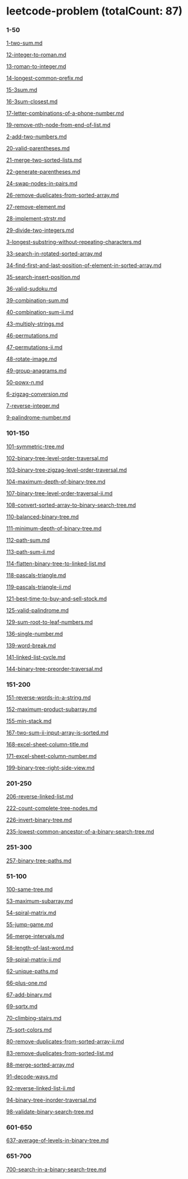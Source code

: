 # leetcode-problem (totalCount: 87)### 1-50[1-two-sum.md](https://github.com/wukong1995/leetcode-problem/blob/master/1-50/1-two-sum.md)[12-integer-to-roman.md](https://github.com/wukong1995/leetcode-problem/blob/master/1-50/12-integer-to-roman.md)[13-roman-to-integer.md](https://github.com/wukong1995/leetcode-problem/blob/master/1-50/13-roman-to-integer.md)[14-longest-common-prefix.md](https://github.com/wukong1995/leetcode-problem/blob/master/1-50/14-longest-common-prefix.md)[15-3sum.md](https://github.com/wukong1995/leetcode-problem/blob/master/1-50/15-3sum.md)[16-3sum-closest.md](https://github.com/wukong1995/leetcode-problem/blob/master/1-50/16-3sum-closest.md)[17-letter-combinations-of-a-phone-number.md](https://github.com/wukong1995/leetcode-problem/blob/master/1-50/17-letter-combinations-of-a-phone-number.md)[19-remove-nth-node-from-end-of-list.md](https://github.com/wukong1995/leetcode-problem/blob/master/1-50/19-remove-nth-node-from-end-of-list.md)[2-add-two-numbers.md](https://github.com/wukong1995/leetcode-problem/blob/master/1-50/2-add-two-numbers.md)[20-valid-parentheses.md](https://github.com/wukong1995/leetcode-problem/blob/master/1-50/20-valid-parentheses.md)[21-merge-two-sorted-lists.md](https://github.com/wukong1995/leetcode-problem/blob/master/1-50/21-merge-two-sorted-lists.md)[22-generate-parentheses.md](https://github.com/wukong1995/leetcode-problem/blob/master/1-50/22-generate-parentheses.md)[24-swap-nodes-in-pairs.md](https://github.com/wukong1995/leetcode-problem/blob/master/1-50/24-swap-nodes-in-pairs.md)[26-remove-duplicates-from-sorted-array.md](https://github.com/wukong1995/leetcode-problem/blob/master/1-50/26-remove-duplicates-from-sorted-array.md)[27-remove-element.md](https://github.com/wukong1995/leetcode-problem/blob/master/1-50/27-remove-element.md)[28-implement-strstr.md](https://github.com/wukong1995/leetcode-problem/blob/master/1-50/28-implement-strstr.md)[29-divide-two-integers.md](https://github.com/wukong1995/leetcode-problem/blob/master/1-50/29-divide-two-integers.md)[3-longest-substring-without-repeating-characters.md](https://github.com/wukong1995/leetcode-problem/blob/master/1-50/3-longest-substring-without-repeating-characters.md)[33-search-in-rotated-sorted-array.md](https://github.com/wukong1995/leetcode-problem/blob/master/1-50/33-search-in-rotated-sorted-array.md)[34-find-first-and-last-position-of-element-in-sorted-array.md](https://github.com/wukong1995/leetcode-problem/blob/master/1-50/34-find-first-and-last-position-of-element-in-sorted-array.md)[35-search-insert-position.md](https://github.com/wukong1995/leetcode-problem/blob/master/1-50/35-search-insert-position.md)[36-valid-sudoku.md](https://github.com/wukong1995/leetcode-problem/blob/master/1-50/36-valid-sudoku.md)[39-combination-sum.md](https://github.com/wukong1995/leetcode-problem/blob/master/1-50/39-combination-sum.md)[40-combination-sum-ii.md](https://github.com/wukong1995/leetcode-problem/blob/master/1-50/40-combination-sum-ii.md)[43-multiply-strings.md](https://github.com/wukong1995/leetcode-problem/blob/master/1-50/43-multiply-strings.md)[46-permutations.md](https://github.com/wukong1995/leetcode-problem/blob/master/1-50/46-permutations.md)[47-permutations-ii.md](https://github.com/wukong1995/leetcode-problem/blob/master/1-50/47-permutations-ii.md)[48-rotate-image.md](https://github.com/wukong1995/leetcode-problem/blob/master/1-50/48-rotate-image.md)[49-group-anagrams.md](https://github.com/wukong1995/leetcode-problem/blob/master/1-50/49-group-anagrams.md)[50-powx-n.md](https://github.com/wukong1995/leetcode-problem/blob/master/1-50/50-powx-n.md)[6-zigzag-conversion.md](https://github.com/wukong1995/leetcode-problem/blob/master/1-50/6-zigzag-conversion.md)[7-reverse-integer.md](https://github.com/wukong1995/leetcode-problem/blob/master/1-50/7-reverse-integer.md)[9-palindrome-number.md](https://github.com/wukong1995/leetcode-problem/blob/master/1-50/9-palindrome-number.md)### 101-150[101-symmetric-tree.md](https://github.com/wukong1995/leetcode-problem/blob/master/101-150/101-symmetric-tree.md)[102-binary-tree-level-order-traversal.md](https://github.com/wukong1995/leetcode-problem/blob/master/101-150/102-binary-tree-level-order-traversal.md)[103-binary-tree-zigzag-level-order-traversal.md](https://github.com/wukong1995/leetcode-problem/blob/master/101-150/103-binary-tree-zigzag-level-order-traversal.md)[104-maximum-depth-of-binary-tree.md](https://github.com/wukong1995/leetcode-problem/blob/master/101-150/104-maximum-depth-of-binary-tree.md)[107-binary-tree-level-order-traversal-ii.md](https://github.com/wukong1995/leetcode-problem/blob/master/101-150/107-binary-tree-level-order-traversal-ii.md)[108-convert-sorted-array-to-binary-search-tree.md](https://github.com/wukong1995/leetcode-problem/blob/master/101-150/108-convert-sorted-array-to-binary-search-tree.md)[110-balanced-binary-tree.md](https://github.com/wukong1995/leetcode-problem/blob/master/101-150/110-balanced-binary-tree.md)[111-minimum-depth-of-binary-tree.md](https://github.com/wukong1995/leetcode-problem/blob/master/101-150/111-minimum-depth-of-binary-tree.md)[112-path-sum.md](https://github.com/wukong1995/leetcode-problem/blob/master/101-150/112-path-sum.md)[113-path-sum-ii.md](https://github.com/wukong1995/leetcode-problem/blob/master/101-150/113-path-sum-ii.md)[114-flatten-binary-tree-to-linked-list.md](https://github.com/wukong1995/leetcode-problem/blob/master/101-150/114-flatten-binary-tree-to-linked-list.md)[118-pascals-triangle.md](https://github.com/wukong1995/leetcode-problem/blob/master/101-150/118-pascals-triangle.md)[119-pascals-triangle-ii.md](https://github.com/wukong1995/leetcode-problem/blob/master/101-150/119-pascals-triangle-ii.md)[121-best-time-to-buy-and-sell-stock.md](https://github.com/wukong1995/leetcode-problem/blob/master/101-150/121-best-time-to-buy-and-sell-stock.md)[125-valid-palindrome.md](https://github.com/wukong1995/leetcode-problem/blob/master/101-150/125-valid-palindrome.md)[129-sum-root-to-leaf-numbers.md](https://github.com/wukong1995/leetcode-problem/blob/master/101-150/129-sum-root-to-leaf-numbers.md)[136-single-number.md](https://github.com/wukong1995/leetcode-problem/blob/master/101-150/136-single-number.md)[139-word-break.md](https://github.com/wukong1995/leetcode-problem/blob/master/101-150/139-word-break.md)[141-linked-list-cycle.md](https://github.com/wukong1995/leetcode-problem/blob/master/101-150/141-linked-list-cycle.md)[144-binary-tree-preorder-traversal.md](https://github.com/wukong1995/leetcode-problem/blob/master/101-150/144-binary-tree-preorder-traversal.md)### 151-200[151-reverse-words-in-a-string.md](https://github.com/wukong1995/leetcode-problem/blob/master/151-200/151-reverse-words-in-a-string.md)[152-maximum-product-subarray.md](https://github.com/wukong1995/leetcode-problem/blob/master/151-200/152-maximum-product-subarray.md)[155-min-stack.md](https://github.com/wukong1995/leetcode-problem/blob/master/151-200/155-min-stack.md)[167-two-sum-ii-input-array-is-sorted.md](https://github.com/wukong1995/leetcode-problem/blob/master/151-200/167-two-sum-ii-input-array-is-sorted.md)[168-excel-sheet-column-title.md](https://github.com/wukong1995/leetcode-problem/blob/master/151-200/168-excel-sheet-column-title.md)[171-excel-sheet-column-number.md](https://github.com/wukong1995/leetcode-problem/blob/master/151-200/171-excel-sheet-column-number.md)[199-binary-tree-right-side-view.md](https://github.com/wukong1995/leetcode-problem/blob/master/151-200/199-binary-tree-right-side-view.md)### 201-250[206-reverse-linked-list.md](https://github.com/wukong1995/leetcode-problem/blob/master/201-250/206-reverse-linked-list.md)[222-count-complete-tree-nodes.md](https://github.com/wukong1995/leetcode-problem/blob/master/201-250/222-count-complete-tree-nodes.md)[226-invert-binary-tree.md](https://github.com/wukong1995/leetcode-problem/blob/master/201-250/226-invert-binary-tree.md)[235-lowest-common-ancestor-of-a-binary-search-tree.md](https://github.com/wukong1995/leetcode-problem/blob/master/201-250/235-lowest-common-ancestor-of-a-binary-search-tree.md)### 251-300[257-binary-tree-paths.md](https://github.com/wukong1995/leetcode-problem/blob/master/251-300/257-binary-tree-paths.md)### 51-100[100-same-tree.md](https://github.com/wukong1995/leetcode-problem/blob/master/51-100/100-same-tree.md)[53-maximum-subarray.md](https://github.com/wukong1995/leetcode-problem/blob/master/51-100/53-maximum-subarray.md)[54-spiral-matrix.md](https://github.com/wukong1995/leetcode-problem/blob/master/51-100/54-spiral-matrix.md)[55-jump-game.md](https://github.com/wukong1995/leetcode-problem/blob/master/51-100/55-jump-game.md)[56-merge-intervals.md](https://github.com/wukong1995/leetcode-problem/blob/master/51-100/56-merge-intervals.md)[58-length-of-last-word.md](https://github.com/wukong1995/leetcode-problem/blob/master/51-100/58-length-of-last-word.md)[59-spiral-matrix-ii.md](https://github.com/wukong1995/leetcode-problem/blob/master/51-100/59-spiral-matrix-ii.md)[62-unique-paths.md](https://github.com/wukong1995/leetcode-problem/blob/master/51-100/62-unique-paths.md)[66-plus-one.md](https://github.com/wukong1995/leetcode-problem/blob/master/51-100/66-plus-one.md)[67-add-binary.md](https://github.com/wukong1995/leetcode-problem/blob/master/51-100/67-add-binary.md)[69-sqrtx.md](https://github.com/wukong1995/leetcode-problem/blob/master/51-100/69-sqrtx.md)[70-climbing-stairs.md](https://github.com/wukong1995/leetcode-problem/blob/master/51-100/70-climbing-stairs.md)[75-sort-colors.md](https://github.com/wukong1995/leetcode-problem/blob/master/51-100/75-sort-colors.md)[80-remove-duplicates-from-sorted-array-ii.md](https://github.com/wukong1995/leetcode-problem/blob/master/51-100/80-remove-duplicates-from-sorted-array-ii.md)[83-remove-duplicates-from-sorted-list.md](https://github.com/wukong1995/leetcode-problem/blob/master/51-100/83-remove-duplicates-from-sorted-list.md)[88-merge-sorted-array.md](https://github.com/wukong1995/leetcode-problem/blob/master/51-100/88-merge-sorted-array.md)[91-decode-ways.md](https://github.com/wukong1995/leetcode-problem/blob/master/51-100/91-decode-ways.md)[92-reverse-linked-list-ii.md](https://github.com/wukong1995/leetcode-problem/blob/master/51-100/92-reverse-linked-list-ii.md)[94-binary-tree-inorder-traversal.md](https://github.com/wukong1995/leetcode-problem/blob/master/51-100/94-binary-tree-inorder-traversal.md)[98-validate-binary-search-tree.md](https://github.com/wukong1995/leetcode-problem/blob/master/51-100/98-validate-binary-search-tree.md)### 601-650[637-average-of-levels-in-binary-tree.md](https://github.com/wukong1995/leetcode-problem/blob/master/601-650/637-average-of-levels-in-binary-tree.md)### 651-700[700-search-in-a-binary-search-tree.md](https://github.com/wukong1995/leetcode-problem/blob/master/651-700/700-search-in-a-binary-search-tree.md)